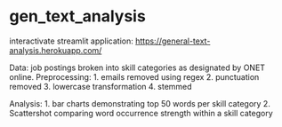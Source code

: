 # gen_text_analysis

interactivate streamlit application: https://general-text-analysis.herokuapp.com/

Data: job postings broken into skill categories as designated by ONET online.
Preprocessing: 
             1. emails removed using regex
             2. punctuation removed
             3. lowercase transformation
             4. stemmed

Analysis: 
             1. bar charts demonstrating top 50 words per skill category
             2. Scattershot comparing word occurrence strength within a skill category 
